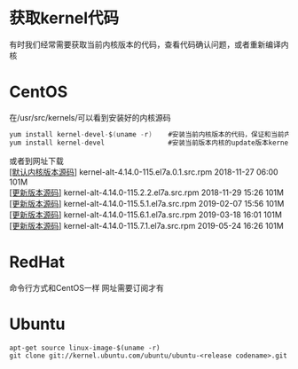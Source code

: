 获取kernel代码
=========================
有时我们经常需要获取当前内核版本的代码，查看代码确认问题，或者重新编译内核

# CentOS

在/usr/src/kernels/可以看到安装好的内核源码
```CS
yum install kernel-devel-$(uname -r)	#安装当前内核版本的代码，保证和当前内核版本一致kernel-devel-4.14.0-115.el7a.0.1.aarch64
yum install kernel-devel				#安装当前版本内核的update版本kernel-devel-4.14.0-115.8.1.el7a.aarch64
```
或者到网址下载  
[[默认内核版本源码]](http://vault.centos.org/centos/7/os/Source/SPackages/) kernel-alt-4.14.0-115.el7a.0.1.src.rpm	2018-11-27 06:00	101M   
[[更新版本源码]](http://vault.centos.org/centos/7/updates/Source/SPackages/) kernel-alt-4.14.0-115.2.2.el7a.src.rpm	2018-11-29 15:26	101M   
[[更新版本源码]](http://vault.centos.org/centos/7/updates/Source/SPackages/) kernel-alt-4.14.0-115.5.1.el7a.src.rpm	2019-02-07 15:56	101M   
[[更新版本源码]](http://vault.centos.org/centos/7/updates/Source/SPackages/) kernel-alt-4.14.0-115.6.1.el7a.src.rpm	2019-03-18 16:01	101M   
[[更新版本源码]](http://vault.centos.org/centos/7/updates/Source/SPackages/) kernel-alt-4.14.0-115.7.1.el7a.src.rpm	2019-05-24 16:26	101M  

# RedHat

命令行方式和CentOS一样
网址需要订阅才有

# Ubuntu
```
apt-get source linux-image-$(uname -r)
git clone git://kernel.ubuntu.com/ubuntu/ubuntu-<release codename>.git
```

